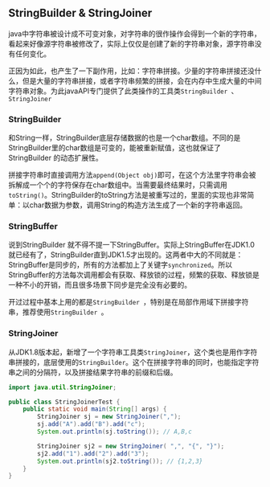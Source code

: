 ## StringBuilder & StringJoiner

java中字符串被设计成不可变对象，对字符串的很作操作会得到一个新的字符串，看起来好像源字符串被修改了，实际上仅仅是创建了新的字符串对象，源字符串没有任何变化。

正因为如此，也产生了一下副作用，比如：字符串拼接。少量的字符串拼接还没什么，但是大量的字符串拼接，或者字符串频繁的拼接，会在内存中生成大量的中间字符串对象。为此javaAPI专门提供了此类操作的工具类`StringBuilder `、`StringJoiner`

### StringBuilder 

和String一样，StringBuilder底层存储数据的也是一个char数组。不同的是StringBuilder里的char数组是可变的，能被重新赋值，这也就保证了StringBuilder 的动态扩展性。

拼接字符串时直接调用方法`append(Object obj)`即可，在这个方法里字符串会被拆解成一个个的字符保存在char数组中。当需要最终结果时，只需调用`toString()`。StringBuilder的toString方法是被重写过的，里面的实现也非常简单：以char数据为参数，调用String的构造方法生成了一个新的字符串返回。

### StringBuffer

说到StringBuilder 就不得不提一下StringBuffer。实际上StringBuffer在JDK1.0就已经有了，StringBuilder直到JDK1.5才出现的。这两者中大的不同就是：StringBuffer是同步的，所有的方法都加上了关键字`synchronized`。所以StringBuffer的方法每次调用都会有获取、释放锁的过程，频繁的获取、释放锁是一种不小的开销，而且很多场景下同步是完全没有必要的。

开过过程中基本上用的都是`StringBuilder `，特别是在局部作用域下拼接字符串，推荐使用`StringBuilder `。

### StringJoiner

从JDK1.8版本起，新增了一个字符串工具类`StringJoiner`，这个类也是用作字符串拼接的，底层使用的`StringBuilder`。这个在拼接字符串的同时，也能指定字符串之间的分隔符，以及拼接结果字符串的前缀和后缀。

```java
import java.util.StringJoiner;

public class StringJoinerTest {
	public static void main(String[] args) {
		StringJoiner sj = new StringJoiner(",");
		sj.add("A").add("B").add("c");
		System.out.println(sj.toString()); // A,B,c

		StringJoiner sj2 = new StringJoiner( ",", "{", "}");
		sj2.add("1").add("2").add("3");
		System.out.println(sj2.toString()); // {1,2,3}
	}
}
```

